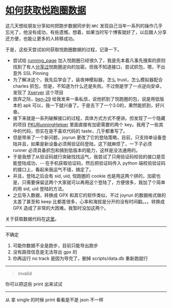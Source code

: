# [如何获取悦跑圈数据](https://github.com/yihong0618/gitblog/issues/197)

这几天想给朋友分享如何把跑步数据同步到 `NRC` 发现自己当年一系列的操作几乎忘光了，他没有成功，有些遗憾。想着，如果当时写个博客就好了，以后跟人分享还方便，也能让更多的人转移成功。

于是，这些天尝试如何获取悦跑圈数据的过程，记录一下。

- 尝试给 [running_page](https://github.com/yihong0618/running_page) 加入悦跑圈已经很久了，我是先本着凡事先搜索的原则找到了有人[分享过](https://github.com/sumous/anti_sign)悦跑圈逆向的加密。但我不知道接口，尝试抓包，嗯，不出意外 SSL Pinning
- 为了解决这个，我先后学会了，装夜神模拟器，怎么 trust，怎么模拟器配合 charles 抓包，但是，不知道为什么还是失败。不过倒是学了一点逆向安卓，发现了 [Xserver](https://github.com/monkeylord/XServer) 这个项目
- 放弃之际，[ben-29](https://github.com/ben-29) 给我发来一条私信，说他抓到了悦跑圈的包，说是用低版本的 apk 可以，我一下就兴奋了。于是去下了一个3.0的，果然能抓到，好兴奋。
- 接下来就是一系列破解接口的过程，具体方式方式不便讲。但发现了一个隐藏的项目 [PKURunningHelper](https://github.com/fieryd/PKURunningHelper) 里面直接有加密需要的两个 key。我用了一些其中的代码，但实在是不喜欢代码的 taste，几乎都重写了。
- 但是带来了一个新问题，joyrun 更改了它的登陆策略，目前，只支持单设备登陆并且，如果是新设备必须用验证码登陆，这下就麻烦了，一下子必须 runner 必须具备抓包和搞到低版本的能力，这样是没法通用的。
- 于是我想了从验证码就行突破找找运气，我尝试了只用验证码校验的接口是否能登陆成功，-- 在手机获取验证码，然后把验证码传入 python 端校验验证码的接口上，看起来我运气不错，搞定了。
- 并且，登陆之后会有 sid, uid, 悦跑圈的 cookie 也是用这两个拼的，加密也是，只需要保留这两个大家就可以再用这个登陆了，方便很多，我加了个简单的用 sid, uid 登陆的方法。
- 之后导入数据，转换成 GPX 和其它的软件类似，不过 joyrun 的数据格式做的太差了甚至和 keep 比都差很多，心率和海拔是分开的没有时间戳。。。转换成 GPX 造成了非常的大困难。我暂时没加这两个。

关于获取数据代码在[这里](https://github.com/yihong0618/running_page/blob/master/scripts/joyrun_sync.py)。

---

不确定
1. 可能你数据不全是跑步，目前只能导出跑步
2. 没有路径信息是无法导出 gpx 的
3. 你再运行 no track 是因为导完了，删掉 scripts/data.db 重新跑就行

---

> invalid

你可以把这些 print 出来试试

---

从 拿 single 的时候 print 看看是不是 json 不一样